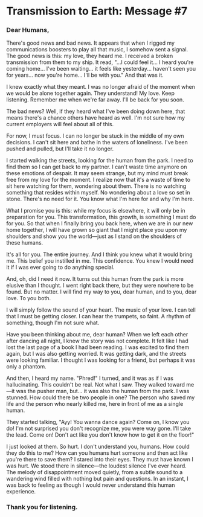 # Transmission to Earth: Message #7

### Dear Humans,

There's good news and bad news. It appears that when I rigged my communications boosters to play all that music, I somehow sent a signal. The good news is this: my love, they heard me. I received a broken transmission from them to my ship. It read, "...I could feel it... I heard you're coming home... I've been waiting... it feels like yesterday... haven't seen you for years... now you're home... I'll be with you." And that was it.

I knew exactly what they meant. I was no longer afraid of the moment when we would be alone together again. They understand! My love. Keep listening. Remember me when we're far away. I'll be back for you soon.

The bad news? Well, if they heard what I've been doing down here, that means there's a chance others have heard as well. I'm not sure how my current employers will feel about all of this.

For now, I must focus. I can no longer be stuck in the middle of my own decisions. I can't sit here and bathe in the waters of loneliness. I've been pushed and pulled, but I'll take it no longer.

I started walking the streets, looking for the human from the park. I need to find them so I can get back to my partner. I can't waste time anymore on these emotions of despair. It may seem strange, but my mind must break free from my love for the moment. I realize now that it's a waste of time to sit here watching for them, wondering about them. There is no watching something that resides within myself. No wondering about a love so set in stone. There's no need for it. You know what I'm here for and why I'm here.

What I promise you is this: while my focus is elsewhere, it will only be in preparation for you. This transformation, this growth, is something I must do for you. So that when I finally bring you back here, when we are in our new home together, I will have grown so giant that I might place you upon my shoulders and show you the world—just as I stand on the shoulders of these humans.

It's all for you. The entire journey. And I think you knew what it would bring me. This belief you instilled in me. This confidence. You knew I would need it if I was ever going to do anything special.

And, oh, did I need it now. It turns out this human from the park is more elusive than I thought. I went right back there, but they were nowhere to be found. But no matter. I will find my way to you, dear human, and to you, dear love. To you both.

I will simply follow the sound of your heart. The music of your love. I can tell that I must be getting closer. I can hear the trumpets, so faint. A rhythm of something, though I'm not sure what.

Have you been thinking about me, dear human? When we left each other after dancing all night, I knew the story was not complete. It felt like I had lost the last page of a book I had been reading. I was excited to find them again, but I was also getting worried. It was getting dark, and the streets were looking familiar. I thought I was looking for a friend, but perhaps it was only a phantom.

And then, I heard my name. "Phred!" I turned, and it was as if I was hallucinating. This couldn't be real. Not what I saw. They walked toward me—it was the pusher man, but... it was also the human from the park. I was stunned. How could there be two people in one? The person who saved my life and the person who nearly killed me, here in front of me as a single human.

They started talking, "Ayy! You wanna dance again? Come on, I know you do! I'm not surprised you don't recognize me, you were way gone. I'll take the lead. Come on! Don't act like you don't know how to get it on the floor!"

I just looked at them. So hurt. I don't understand you, humans. How could they do this to me? How can you humans hurt someone and then act like you're there to save them? I stared into their eyes. They must have known I was hurt. We stood there in silence—the loudest silence I've ever heard. The melody of disappointment moved quietly, from a subtle sound to a wandering wind filled with nothing but pain and questions. In an instant, I was back to feeling as though I would never understand this human experience.

### Thank you for listening.
